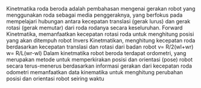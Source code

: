 Kinetmatika roda beroda adalah pembahasan mengenai gerakan robot yang menggunakan roda sebagai media penggeraknya, yang berfokus pada mempelajari hubungan antara kecepatan translasi (gerak lurus) dan gerak rotasi (gerak memutar) dari roda rodanya secara keseluruhan.
Forward Kinetmatika, memanfaatkan kecepatan rotasi roda untuk menghitung posisi yang akan ditempuh robot
Invers Kinetmatikan, menghitung kecepatan roda berdasarkan kecepatan translasi dan rotasi dari badan robot
v= R/2(wl+wr)
w= R/L(wr-wl)
Dalam kinetmatika robot beroda terdapat ordometri, yang merupakan metode untuk memperkirakan posisi dan orientasi (pose) robot secara terus-menerus berdasarkan informasi gerakan dari kecepatan roda
odometri memanfaatkan data kinematika untuk menghitung perubahan posisi dan orientasi robot seiring waktu
